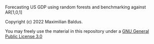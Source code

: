 Forecasting US GDP using random forests and benchmarking against AR[1,0,1]

Copyright (c) 2022 Maximilian Baldus.

You may freely use the material in this repository under a [GNU General Public License 3.0](License)
